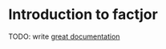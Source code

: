 # Introduction to factjor

TODO: write [great documentation](http://jacobian.org/writing/great-documentation/what-to-write/)
